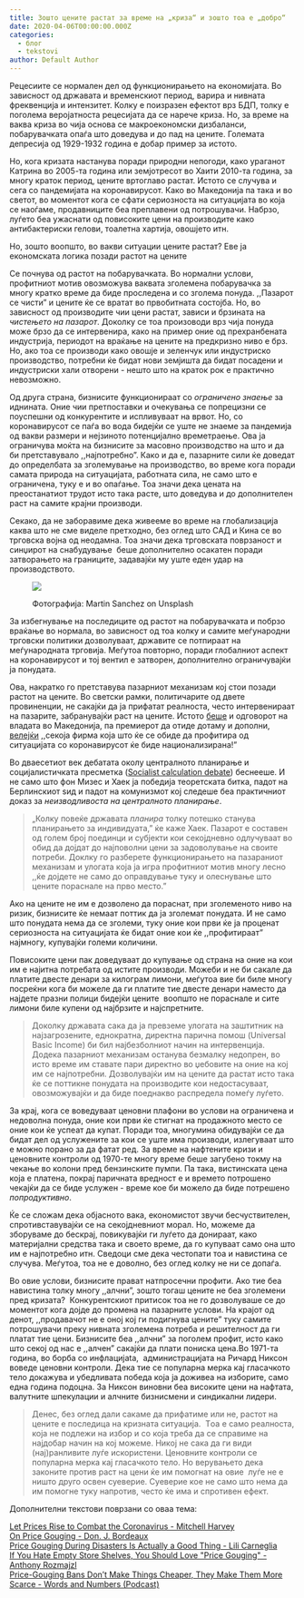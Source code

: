 ```yaml
---
title: Зошто цените растат за време на „криза“ и зошто тоа е „добро“
date: 2020-04-06T00:00:00.000Z
categories:
  - блог
  - tekstovi
author: Default Author
---
```


Рецесиите се нормален дел од функционирањето на економијата. Во зависност од државата и временскиот период, варира и нивната фреквенција и интензитет. Колку е поизразен ефектот врз БДП, толку е поголема веројатноста рецесијата да се нарече криза. Но, за време на ваква криза во чија основа се макроекономски дизбаланси, побарувачката опаѓа што доведува и до пад на цените. Големата депресија од 1929-1932 година е добар пример за истото.

Но, кога кризата настанува поради природни непогоди, како ураганoт Катрина во 2005-та година или земјотресот во Хаити 2010-та година, за многу краток период, цените вртоглаво растат. Истото се случува и сега со пандемијата на коронавирусот. Како во Македонија па така и во светот, во моментот кога се сфати сериозноста на ситуацијата во која се наоѓаме, продавниците беа преплавени од потрошувачи. Набрзо, луѓето беа ужаснати од повисоките цени на производите како антибактериски гелови, тоалетна хартија, овошјето итн.

Но, зошто воопшто, во вакви ситуации цените растат? Еве ја економската логика позади растот на цените 

Се почнува од растот на побарувачката. Во нормални услови, профитниот мотив овозможува ваквата зголемена побарувачка за многу кратко време да биде проследена и со зголема понуда. ,,Пазарот се чисти” и цените ќе се вратат во првобитната состојба. Но, во зависност од производите чии цени растат, зависи и брзината на _чистењето на пазарот_. Доколку се тоа произоводи врз чија понуда може брзо да се интервенира, како на пример оние од прехранбената индустрија, периодот на враќање на цените на предкризно ниво е брз. Но, ако тоа се производи како овошје и зеленчук или индустриско производство, потребни ќе бидат нови земјишта да бидат посадени и  индустриски хали отворени - нешто што на краток рок е практично невозможно.

Од друга страна, бизнисите функционираат со _ограничено знаење_ за иднината. Оние чии претпоставки и oчекувања се попрецизни се поуспешни од конкурентите и испливуваат на врвот. Но, со коронавирусот се паѓа во вода бидејќи се уште не знаеме за пандемија од вакви размери и нејзиното потенцијално времетраење. Ова ја ограничува моќта на бизнисите за масовно производство на што и да би претставувало ,,најпотребно”. Како и да е, пазарните сили ќе доведат до определбата за зголемување на производство, во време кога поради самата природа на ситуацијата, работната сила, не само што е ограничена, туку е и во опаѓање. Тоа значи дека цената на преостанатиот трудот исто така расте, што доведува и до дополнителен раст на самите крајни производи.

Секако, да не заборавиме дека живееме во време на глобализација каква што не сме виделе претходно, без оглед што САД и Кина се во трговска војна од неодамна. Тоа значи дека трговската поврзаност и синџирот на снабудување  беше дополнително осакатен поради затворањето на границите, задавајќи му уште еден удар на производството. 

<figure>

![](http://libertaniabackup.local/wp-content/uploads/2020/04/Sime_Covid_Photo-by-Martin-Sanchez-on-Unsplash.jpg)

<figcaption>

Фотографија: Martin Sanchez on Unsplash

</figcaption>

</figure>

За избегнување на последиците од растот на побарувачката и побрзо враќање во нормала, во зависност од тоа колку и самите меѓународни трговски политики дозволуваат, државите се потпираат на меѓународната трговија. Меѓутоа повторно, поради глобалниот аспект на коронавирусот и тој вентил е затворен, дополнително ограничувајќи ја понудата. 

Ова, накратко го претставува пазарниот механизам кој стои позади растот на цените. Во светски рамки, политичарите од двете провиненции, не сакајќи да ја прифатат реалноста, често интервенираат на пазарите, забранувајќи раст на цените. Истото [беше](https://mbh.mk/2020/03/16/bektesi-vlada-zamrznuvanje-ceni/?fbclid=IwAR3tTJ75bHNOFyOJyePku4lKHYbY2i9RfSDgSM3cib8aYQkeDIXlIrMamBE) и одговорот на владата во Македонија, па премиерот да отиде дотаму и дополни, [велејќи](https://centar.mk/blog/2020/03/22/sekoja-firma-koja-shto-ke-se-obide-da-profitira-od-situatsijata-so-koronavirusot-ke-bide-natsionalizirana/) ,,секоја фирма која што ќе се обиде да профитира од ситуацијата со коронавирусот ќе биде национализирана!”

Во дваесетиот век дебатата околу централното планирање и социјалистичката пресметка ([Socialist calculation debate](https://www.libertarianism.org/encyclopedia/socialist-calculation-debate?fbclid=IwAR2HWq_aIGNv1qJvwrVKCLxD9naWvkDWSeQJcm1qUY3l7HG7te7zWieGT7M)) беснееше. И не само што фон Мизес и Хаек ја победија теоретската битка, падот на Берлинскиот ѕид и падот на комунизмот кој следеше беа практичниот доказ за _неизводливоста на централното планирање_. 

> „Колку повеќе државата _планирa_ толку потешко станува планирањето за индивидуата,” ќе каже Хаек. Пазарот е составен од голем број поединци и субјекти кои секојдневно одлучуваат во обид да дојдат до најповолни цени за задоволување на своите потреби. Доклку го разберете функционирањето на пазараниот механизам и улогата која ја игра профитниот мотив многу лесно ,,ќе дојдете не само до оправдување туку и олеснување што цените пораснале на прво место.” 

Ако на цените не им е дозволено да пораснат, при зголеменото ниво на ризик, бизнисите ќе немаат поттик да ја зголемат понудата. И не само што понудата нема да се зголеми, туку оние кои први ќе ја проценат сериозноста на ситуацијата ќе бидат оние кои ќе ,,профитираат” најмногу, купувајќи големи количини. 

Повисоките цени пак доведуваат до купување од страна на оние на кои им е најитна потребата од истите производи. Можеби и не би сакале да платите двесте денари за килограм лимони, меѓутоа вие би биле многу посреќни кога би можеле да ги платите тие двесте денари наместо да најдете празни полици бидејќи цените  воопшто не пораснале и сите лимони биле купени од најбрзите и најспретните.

> Доколку државата сака да ја превземе улогата на заштитник на најзагрозените, еднократна, директна парична помош (Universal Basic Income) би бил најбезболниот начин на интервенција. Додека пазарниот механизам останува безмалку недопрен, во исто време им ставате пари директно во џебовите на оние на кој им се најпотребни. Дозволувајќи им на цените да растат исто така ќе се поттикне понудата на производите кои недостасуваат, овозможувајќи и да биде поеднакво распредела помеѓу луѓето.

За крај, кога се воведуваат ценовни плафони во услови на ограничена и недоволна понуда, оние кои први ќе стигнат на продажното место се оние кои ќе успеат да купат. Поради тоа, многумина обидувајќи се да бидат дел од услужените за кои се уште има производи, излегуваат што е можно порано за да фатат ред. За време на нафтените кризи и ценовните контроли од 1970-те многу време беше загубено токму на чекање во колони пред бензинските пумпи. Па така, вистинската цена која е платена, покрај паричната вредност е и времето потрошено чекајќи да се биде услужен - време кое би можело да биде потрешено _попродуктивно_.

Ќе се сложам дека објасното вака, економистот звучи бесчуствителен, спротивставувајќи се на секојдневниот морал. Но, можеме да зборуваме до бескрај, повикувајќи ги луѓето да донираат, како материјални средства така и своето време, да го купуваат само она што им е најпотребно итн. Сведоци сме дека честопати тоа и навистина се случува. Меѓутоа, тоа не е доволно, без оглед колку не ни се допаѓа.  

Во овие услови, бизнисите прават натпросечни профити. Ако тие беа навистина толку многу ,,алчни”, зошто тогаш цените не беа зголемени пред кризата?  Конкурентскиот притисок тоа не го дозволуваше се до моментот кога дојде до промена на пазарните услови. На крајот од денот, ,,продавачот не е оној кој ги подигнува цените” туку самите потрошувачи преку нивната зголемена потреба и решителност да ги платат тие цени. Бизнисите беа ,,алчни” за поголем профит, исто како што секој од нас e ,,алчен” сакајќи да плати пониска цена.Во 1971-та година, во борба со инфлацијаta,  aдминистрацијата на Ричард Никсон воведе ценовни контроли. Дека тие се популарна мерка кај гласачкото тело докажува и убедливата победа која ја доживеа на изборите, само една година подоцна. За Никсон виновни беа високите цени на нафтата, валутните шпекулации и алчните бизнисмени и синдикални лидери.

> Денес, без оглед дали сакаме да прифатиме или не, растот на цените е последица на кризната ситуација.  Tоа е само реалноста, која не подлежи на избор и со која треба да се справиме на најдобар начин на кој можеме. Никој не сака да ги види (нај)ранливите луѓе искористени. Ценовните контроли се популарна мерка кај гласачкото тело. Но верувањето дека законите против раст на цени ќе им помогнат на овие  луѓе не е ништо друго освен суеверие. Суеверие кое не само што нема да им помогне туку напротив, често ќе има и спротивен ефект.

Дополнителни текстови поврзани со оваа тема:

[Let Prices Rise to Combat the Coronavirus - Mitchell Harvey  
](https://fee.org/articles/let-prices-rise-to-combat-the-coronavirus/)[On Price Gouging - Don. J. Bordeaux  
](https://fee.org/articles/on-price-gouging/)[Price Gouging During Disasters Is Actually a Good Thing - Lili Carneglia  
](https://fee.org/articles/price-gouging-during-disasters-is-actually-a-good-thing/)[If You Hate Empty Store Shelves, You Should Love "Price Gouging" - Anthony Rozmajzl  
](https://fee.org/articles/if-you-hate-empty-store-shelves-you-should-love-price-gouging/)[Price-Gouging Bans Don’t Make Things Cheaper, They Make Them More Scarce - Words and Numbers (Podcast)  
](https://fee.org/shows/audio/words-numbers/price-gouging-bans-don-t-make-things-cheaper-they-make-them-more-scarce/)
